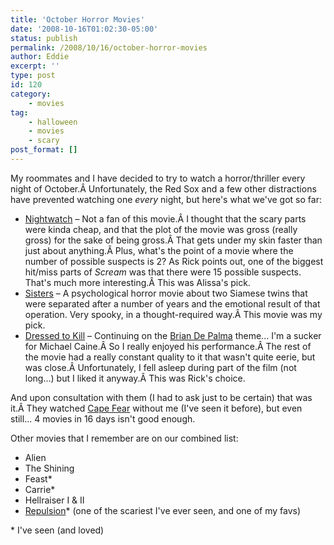 ```yaml
---
title: 'October Horror Movies'
date: '2008-10-16T01:02:30-05:00'
status: publish
permalink: /2008/10/16/october-horror-movies
author: Eddie
excerpt: ''
type: post
id: 120
category:
    - movies
tag:
    - halloween
    - movies
    - scary
post_format: []
---
```

My roommates and I have decided to try to watch a horror/thriller every night of October.Â Unfortunately, the Red Sox and a few other distractions have prevented watching one *every* night, but here's what we've got so far:

- [Nightwatch](http://www.imdb.com/title/tt0119791/) – Not a fan of this movie.Â I thought that the scary parts were kinda cheap, and that the plot of the movie was gross (really gross) for the sake of being gross.Â That gets under my skin faster than just about anything.Â Plus, what's the point of a movie where the number of possible suspects is 2? As Rick points out, one of the biggest hit/miss parts of *Scream* was that there were 15 possible suspects. That's much more interesting.Â This was Alissa's pick.
- [Sisters](http://www.imdb.com/title/tt0070698/) – A psychological horror movie about two Siamese twins that were separated after a number of years and the emotional result of that operation. Very spooky, in a thought-required way.Â This movie was my pick.
- [Dressed to Kill](http://www.imdb.com/title/tt0080661/) – Continuing on the [Brian De Palma](http://www.imdb.com/name/nm0000361/) theme... I'm a sucker for Michael Caine.Â So I really enjoyed his performance.Â The rest of the movie had a really constant quality to it that wasn't quite eerie, but was close.Â Unfortunately, I fell asleep during part of the film (not long...) but I liked it anyway.Â This was Rick's choice.

And upon consultation with them (I had to ask just to be certain) that was it.Â They watched [Cape Fear](http://www.imdb.com/title/tt0101540/) without me (I've seen it before), but even still... 4 movies in 16 days isn't good enough.

Other movies that I remember are on our combined list:

- Alien
- The Shining
- Feast\*
- Carrie\*
- Hellraiser I &amp; II
- [Repulsion](http://www.imdb.com/title/tt0059646/)\* (one of the scariest I've ever seen, and one of my favs)

\* I've seen (and loved)